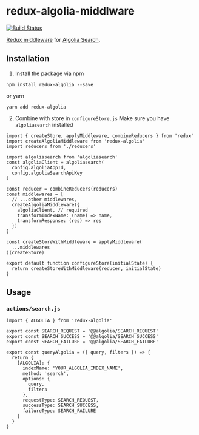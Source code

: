 # redux-algolia-middlware

[![Build Status](https://travis-ci.org/ianwang/redux-algolia.svg?branch=master)](https://travis-ci.org/ianwang/redux-algolia)

[Redux middleware](https://redux.js.org/docs/advanced/Middleware.html) for [Algolia Search](https://github.com/algolia/algoliasearch-client-javascript).



## Installation

1. Install the package via npm
```
npm install redux-algolia --save
```
or yarn
```
yarn add redux-algolia
```

2. Combine with store in `configureStore.js`
Make sure you have `algoliasearch` installed
```
import { createStore, applyMiddleware, combineReducers } from 'redux'
import createAlgoliaMiddleware from 'redux-algolia'
import reducers from './reducers'

import algoliasearch from 'algoliasearch'
const algoliaClient = algoliasearch(
  config.algoliaAppId,
  config.algoliaSearchApiKey
)

const reducer = combineReducers(reducers)
const middlewares = [
  // ...other middlewares,
  createAlgoliaMiddleware({
    algoliaClient, // required
    transformIndexName: (name) => name,
    transformResponse: (res) => res
  })
]

const createStoreWithMiddleware = applyMiddleware(
  ...middlewares
)(createStore)

export default function configureStore(initialState) {
  return createStoreWithMiddleware(reducer, initialState)
}
```

## Usage

### `actions/search.js`
```
import { ALGOLIA } from 'redux-algolia'

export const SEARCH_REQUEST = '@@algolia/SEARCH_REQUEST'
export const SEARCH_SUCCESS = '@@algolia/SEARCH_SUCCESS'
export const SEARCH_FAILURE = '@@algolia/SEARCH_FAILURE'

export const queryAlgolia = ({ query, filters }) => {
  return {
    [ALGOLIA]: {
      indexName: 'YOUR_ALGOLIA_INDEX_NAME',
      method: 'search',
      options: {
        query,
        filters
      },
      requestType: SEARCH_REQUEST,
      successType: SEARCH_SUCCESS,
      failureType: SEARCH_FAILURE
    }
  }
}
```
